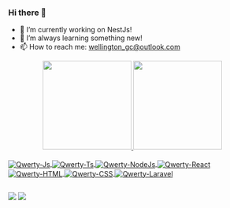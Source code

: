 ### Hi there 👋

- 🔭 I’m currently working on NestJs!
- 🌱 I’m always learning something new!
- 📫 How to reach me: wellington_gc@outlook.com

<div align="center">
  <a href="https://github.com/Wellington-gc">
  <img height="180em" src="https://github-readme-stats.vercel.app/api?username=Wellington-gc&show_icons=true&theme=dracula&include_all_commits=true&count_private=true"/>
  <img height="180em" src="https://github-readme-stats.vercel.app/api/top-langs/?username=Wellington-gc&layout=compact&langs_count=8&theme=dracula"/>
</div>

<div style="display: inline_block"><br>
  <img align="center" alt="Qwerty-Js" src="https://img.shields.io/badge/JavaScript-F7DF1E?style=for-the-badge&logo=javascript&logoColor=black">
  <img align="center" alt="Qwerty-Ts" src="https://img.shields.io/badge/TypeScript-007ACC?style=for-the-badge&logo=typescript&logoColor=white">
  <img align="center" alt="Qwerty-NodeJs" src="https://img.shields.io/badge/Node.js-43853D?style=for-the-badge&logo=node.js&logoColor=white">
  <img align="center" alt="Qwerty-React" src="https://img.shields.io/badge/React-20232A?style=for-the-badge&logo=react&logoColor=61DAFB">
  <img align="center" alt="Qwerty-HTML" src="https://img.shields.io/badge/HTML5-E34F26?style=for-the-badge&logo=html5&logoColor=white">
  <img align="center" alt="Qwerty-CSS" src="https://img.shields.io/badge/CSS3-1572B6?style=for-the-badge&logo=css3&logoColor=white">
  <img align="center" alt="Qwerty-Laravel" src="https://img.shields.io/badge/Laravel-FF2D20?style=for-the-badge&logo=laravel&logoColor=white">
</div>

  ##

<div>
  <a href="https://www.linkedin.com/in/wellington-alves-46724514b/" target="_blank"><img src="https://img.shields.io/badge/-LinkedIn-%230077B5?style=for-the-badge&logo=linkedin&logoColor=white" target="_blank"></a> 
  <a href = "mailto:wellington_gc@outlook.com.com"><img src="https://img.shields.io/badge/Microsoft_Outlook-0078D4?style=for-the-badge&logo=microsoft-outlook&logoColor=white" target="_blank"></a>
</div>
